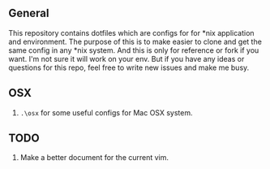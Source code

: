 General-------------This repository contains dotfiles which are configs for for \*nix application and environment. The purpose of this is to make easier to clone and get the same config in any \*nix system.And this is only for reference or fork if you want. I'm not sure it will work on your env. But if you have any ideas or questions for this repo, feel free to write new issues and make me busy.OSX---1. `.\osx` for some useful configs for Mac OSX system.TODO----1. Make a better document for the current vim.